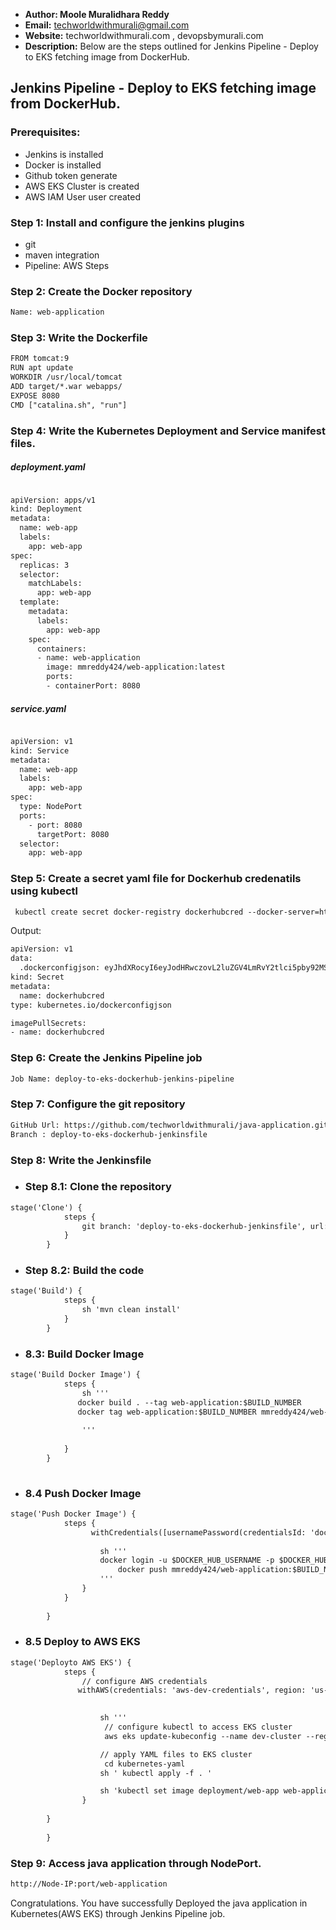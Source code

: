 + <b>Author: Moole Muralidhara Reddy</b></br>
+ <b>Email:</b> techworldwithmurali@gmail.com</br>
+ <b>Website:</b> techworldwithmurali.com , devopsbymurali.com</br>
+ <b>Description:</b> Below are the steps outlined for Jenkins Pipeline - Deploy to EKS fetching image from DockerHub.</br>

## Jenkins Pipeline - Deploy to EKS fetching image from DockerHub.

### Prerequisites:
+  Jenkins is installed
+  Docker is installed
+  Github token generate
+  AWS EKS Cluster is created
+  AWS IAM User user created

### Step 1: Install and configure the jenkins plugins
 + git
 + maven integration
 + Pipeline: AWS Steps

### Step 2: Create the Docker repository
```xml
Name: web-application
```
### Step 3: Write the Dockerfile
```xml
FROM tomcat:9
RUN apt update
WORKDIR /usr/local/tomcat
ADD target/*.war webapps/
EXPOSE 8080
CMD ["catalina.sh", "run"]

```
### Step 4: Write the Kubernetes Deployment and Service manifest files.
##### deployment.yaml
```xml

apiVersion: apps/v1
kind: Deployment
metadata:
  name: web-app
  labels:
    app: web-app
spec:
  replicas: 3
  selector:
    matchLabels:
      app: web-app
  template:
    metadata:
      labels:
        app: web-app
    spec:
      containers:
      - name: web-application
        image: mmreddy424/web-application:latest
        ports:
        - containerPort: 8080
```
##### service.yaml
```xml

apiVersion: v1
kind: Service
metadata:
  name: web-app
  labels:
    app: web-app
spec:
  type: NodePort
  ports:  
    - port: 8080
      targetPort: 8080
  selector:
    app: web-app
```
### Step 5: Create a secret yaml file for Dockerhub credenatils using kubectl
```xml
 kubectl create secret docker-registry dockerhubcred --docker-server=https://index.docker.io/v1/ --docker-username=mmreddy424 --docker-password=Docker@123 --docker-email=techworldwithmurali@gmail.com --dry-run=client -o yaml > secret.yaml
```
Output:
```xml
apiVersion: v1
data:
  .dockerconfigjson: eyJhdXRocyI6eyJodHRwczovL2luZGV4LmRvY2tlci5pby92MS8iOnsidXNlcm5hbWUiOiJtbXJlZGR5NDI0IiwicGFzc3dvcmQiOiJEb2NrZXJAMTIzIiwiZW1haWwiOiJ0ZWNod29ybGR3aXRobXVyYWxpQGdtYWlsLmNvbSIsImF1dGgiOiJiVzF5WldSa2VUUXlORHBFYjJOclpYSkFNVEl6In19fQ==
kind: Secret
metadata:
  name: dockerhubcred
type: kubernetes.io/dockerconfigjson

```
```xml
imagePullSecrets:
- name: dockerhubcred
```
### Step 6: Create the Jenkins Pipeline job
```xml
Job Name: deploy-to-eks-dockerhub-jenkins-pipeline
```
### Step 7: Configure the git repository
```xml
GitHub Url: https://github.com/techworldwithmurali/java-application.git
Branch : deploy-to-eks-dockerhub-jenkinsfile
```


### Step 8: Write the Jenkinsfile
  + ### Step 8.1: Clone the repository 
```xml
stage('Clone') {
            steps {
                git branch: 'deploy-to-eks-dockerhub-jenkinsfile', url: 'https://github.com/techworldwithmurali/java-application.git'
            }
        }
```
  + ### Step 8.2: Build the code
```xml
stage('Build') {
            steps {
                sh 'mvn clean install'
            }
        }
```
  + ### 8.3: Build Docker Image
```xml
stage('Build Docker Image') {
            steps {
                sh '''
               docker build . --tag web-application:$BUILD_NUMBER
               docker tag web-application:$BUILD_NUMBER mmreddy424/web-application:$BUILD_NUMBER
                
                '''
                
            }
        }
   
```
+ ### 8.4 Push Docker Image
```xml
stage('Push Docker Image') {
            steps {
                  withCredentials([usernamePassword(credentialsId: 'dockerhub_crdenatils', passwordVariable: 'DOCKER_HUB_PASSWORD', usernameVariable: 'DOCKER_HUB_USERNAME')]) {
       
                    sh '''
                    docker login -u $DOCKER_HUB_USERNAME -p $DOCKER_HUB_PASSWORD
                        docker push mmreddy424/web-application:$BUILD_NUMBER
                    '''
                }
            } 
            
        }
```
+ ### 8.5 Deploy to AWS EKS
```xml
stage('Deployto AWS EKS') {
            steps {
                // configure AWS credentials
               withAWS(credentials: 'aws-dev-credentials', region: 'us-east-1') {

                   
                    sh '''
                     // configure kubectl to access EKS cluster
                     aws eks update-kubeconfig --name dev-cluster --region us-east-1'

                    // apply YAML files to EKS cluster
                     cd kubernetes-yaml
                    sh ' kubectl apply -f . '

                    sh 'kubectl set image deployment/web-app web-application=mmreddy424/web-application:$BUILD_NUMBER'
                }
           
        }
            
        }
```
### Step 9: Access java application through NodePort.
```xml
http://Node-IP:port/web-application
```
Congratulations. You have successfully Deployed the java application in Kubernetes(AWS EKS) through Jenkins Pipeline job.
